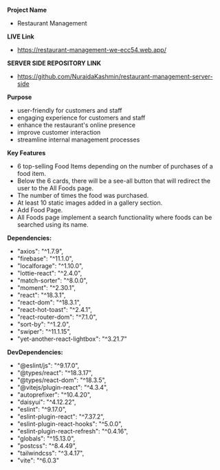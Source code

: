 **Project Name**
- Restaurant Management

**LIVE Link**
- https://restaurant-management-we-ecc54.web.app/

**SERVER SIDE REPOSITORY LINK**
- https://github.com/NuraidaKashmin/restaurant-management-server-side

**Purpose**
- user-friendly for customers and staff
- engaging experience for customers and staff
- enhance the restaurant's online presence 
- improve customer interaction
- streamline internal management processes

**Key Features**
- 6 top-selling Food Items  depending on the number of purchases of a food item.
- Below the 6 cards, there will be a see-all button that will redirect the user to the All Foods page.
- The number of times the food was purchased.
- At least 10 static images added in a gallery section.
- Add Food Page.
- All Foods page implement a search functionality where foods can be searched using its name.

**Dependencies:**
- "axios": "^1.7.9",
- "firebase": "^11.1.0",
- "localforage": "^1.10.0",
- "lottie-react": "^2.4.0",
- "match-sorter": "^8.0.0",
- "moment": "^2.30.1",
- "react": "^18.3.1",
- "react-dom": "^18.3.1",
- "react-hot-toast": "^2.4.1",
- "react-router-dom": "^7.1.0",
- "sort-by": "^1.2.0",
- "swiper": "^11.1.15",
- "yet-another-react-lightbox": "^3.21.7"

**DevDependencies:**
- "@eslint/js": "^9.17.0",
- "@types/react": "^18.3.17",
- "@types/react-dom": "^18.3.5",
- "@vitejs/plugin-react": "^4.3.4",
- "autoprefixer": "^10.4.20",
- "daisyui": "^4.12.22",
- "eslint": "^9.17.0",
- "eslint-plugin-react": "^7.37.2",
- "eslint-plugin-react-hooks": "^5.0.0",
- "eslint-plugin-react-refresh": "^0.4.16",
- "globals": "^15.13.0",
- "postcss": "^8.4.49",
- "tailwindcss": "^3.4.17",
- "vite": "^6.0.3"

